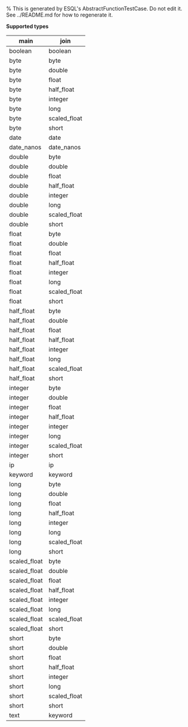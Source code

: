 % This is generated by ESQL's AbstractFunctionTestCase. Do not edit it. See ../README.md for how to regenerate it.

**Supported types**

| main | join | 
| --- | --- | 
| boolean | boolean | 
| byte | byte | 
| byte | double | 
| byte | float | 
| byte | half_float | 
| byte | integer | 
| byte | long | 
| byte | scaled_float | 
| byte | short | 
| date | date | 
| date_nanos | date_nanos | 
| double | byte | 
| double | double | 
| double | float | 
| double | half_float | 
| double | integer | 
| double | long | 
| double | scaled_float | 
| double | short | 
| float | byte | 
| float | double | 
| float | float | 
| float | half_float | 
| float | integer | 
| float | long | 
| float | scaled_float | 
| float | short | 
| half_float | byte | 
| half_float | double | 
| half_float | float | 
| half_float | half_float | 
| half_float | integer | 
| half_float | long | 
| half_float | scaled_float | 
| half_float | short | 
| integer | byte | 
| integer | double | 
| integer | float | 
| integer | half_float | 
| integer | integer | 
| integer | long | 
| integer | scaled_float | 
| integer | short | 
| ip | ip | 
| keyword | keyword | 
| long | byte | 
| long | double | 
| long | float | 
| long | half_float | 
| long | integer | 
| long | long | 
| long | scaled_float | 
| long | short | 
| scaled_float | byte | 
| scaled_float | double | 
| scaled_float | float | 
| scaled_float | half_float | 
| scaled_float | integer | 
| scaled_float | long | 
| scaled_float | scaled_float | 
| scaled_float | short | 
| short | byte | 
| short | double | 
| short | float | 
| short | half_float | 
| short | integer | 
| short | long | 
| short | scaled_float | 
| short | short | 
| text | keyword | 

